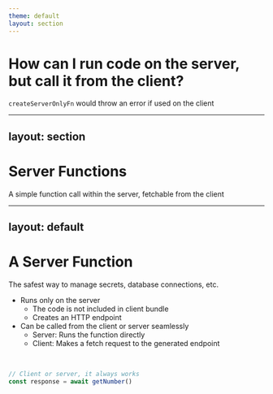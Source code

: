 ```yaml
---
theme: default
layout: section
---
```


# How can I run code on the server, but call it from the client?

`createServerOnlyFn` would throw an error if used on the client

---
layout: section
---

# Server Functions

A simple function call within the server, fetchable from the client

---
layout: default
---

# A Server Function

The safest way to manage secrets, database connections, etc.

- Runs only on the server
  - The code is not included in client bundle
  - Creates an HTTP endpoint
- Can be called from the client or server seamlessly
  - Server: Runs the function directly
  - Client: Makes a fetch request to the generated endpoint

<br />

```ts
// Client or server, it always works
const response = await getNumber()
```